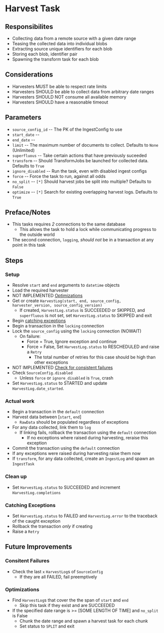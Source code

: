 # Harvest Task


## Responsibilites
* Collecting data from a remote source with a given date range
* Teasing the collected data into individual blobs
* Extracting source unique identifiers for each blob
* Storing each blob, identifier pair
* Spawning the transform task for each blob


## Considerations
* Harvesters MUST be able to respect rate limits
* Harvesters SHOULD be able to collect data from arbitrary date ranges
* Harvesters SHOULD NOT consume all available memory
* Harvesters SHOULD have a reasonable timeout


## Parameters
* `source_config_id` -- The PK of the IngestConfig to use
* `start_date` --
* `end_date` -- 
* `limit` -- The maximum number of documents to collect. Defaults to `None` (Unlimited)
* `superfluous` -- Take certain actions that have previously suceeded
* `transform` -- Should TransformJobs be launched for collected data. Defaults to `True`
* `ignore_disabled` -- Run the task, even with disabled ingest configs
* `force` -- Force the task to run, against all odds
* `no_split` -- `[*]` Should harvest jobs be split into multiple? Defaults to `False`
* `optimize` -- `[*]` Search for existing overlapping harvest logs. Defaults to `True`


## Preface/Notes
* This tasks requires *2* connections to the same database
  * This allows the task to hold a lock while communicating progress to the outside world
* The second connection, `logging`, *should not* be in a transaction at any point in this task


## Steps

### Setup
* Resolve `start` and `end` arguments to `datetime` objects
* Load the required harvester
* NOT IMPLEMENTED [Optimizations](#optimizations)
* Get or create `HarvestLog(start, end, source_config, harvester_version, source_config_version)`
  * If created, `HarvestLog.status` is SUCCEEDED or SKIPPED, and `superfluous` is not set, set `HarvestLog.status` to SKIPPED and exit
* Begin [catching exceptions](#catching-exceptions)
* Begin a transaction in the `locking` connection
* Lock the `source_config` using the `locking` connection (NOWAIT)
  * On failure:
    * Force = True, Ignore exception and continue
    * Force = False, Set `HarvestLog.status` to RESCHEDULED and raise a `Retry`
      * The total number of retries for this case should be high than other exceptions
* NOT IMPLEMENTED [Check for consistent failures](#consistent-failures)
* Check `SourceConfig.disabled`
  * Unless `force` or `ignore_disabled` is `True`, crash
* Set `HarvestLog.status` to STARTED and update `HarvestLog.date_started`.

### Actual work
* Begin a transaction in the `default` connection
* Harvest data between [`start`, `end`]
  * `RawData` should be populated regardless of exceptions
* For any data collected, link them to `log`
  * If linking fails, rollback the transaction using the `default` connection
    * If no exceptions where raised during harvesting, reraise this exception
* Commit the transaction using the `default` connection
* If any exceptions were raised during harvesting raise them now
* If `transform`, for any data collected, create an `IngestLog` and spawn an `IngestTask`

### Clean up
* Set `HarvestLog.status` to SUCCEEDED and increment `HarvestLog.completions`

### Catching Exceptions
* Set `HarvestLog.status` to FAILED and `HarvestLog.error` to the traceback of the caught exception
* Rollback the transaction *only* if creating
* Raise a `Retry`


## Future Improvements

### Consitent Failures
* Check the last `x` `HarvestLog`s of `SourceConfig`
  * If they are all FAILED, fail preemptively

### Optimizations
* Find `HarvestLog`s that cover the the span of `start` and `end`
  * Skip this task if they exist and are SUCCEEDED
* If the specified date range is >= [SOME LENGTH OF TIME] and `no_split` is False
  * Chunk the date range and spawn a harvest task for each chunk
  * Set status to `SPLIT` and exit